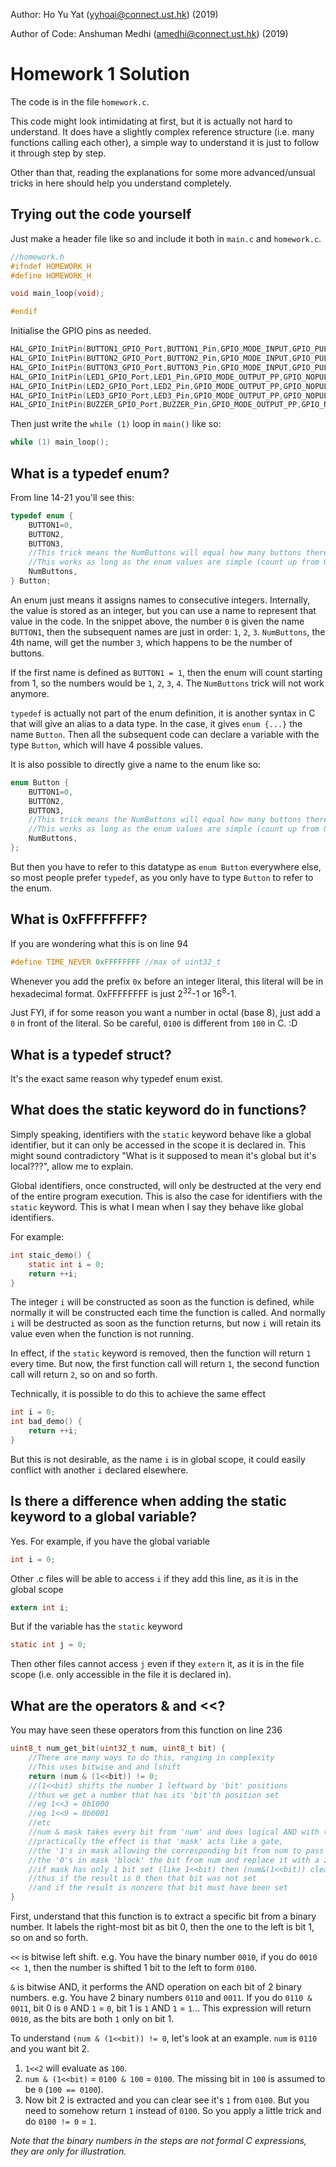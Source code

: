 Author: Ho Yu Yat (yyhoai@connect.ust.hk) (2019)

Author of Code: Anshuman Medhi (amedhi@connect.ust.hk) (2019)

# Homework 1 Solution

The code is in the file `homework.c`.

This code might look intimidating at first, but it is actually not hard to understand. It does have a slightly complex reference structure (i.e. many functions calling each other), a simple way to understand it is just to follow it through step by step.

Other than that, reading the explanations for some more advanced/unsual tricks in here should help you understand completely.

## Trying out the code yourself

Just make a header file like so and include it both in `main.c` and `homework.c`.
```c
//homework.h
#ifndef HOMEWORK_H
#define HOMEWORK_H

void main_loop(void);

#endif
```

Initialise the GPIO pins as needed.
```c
HAL_GPIO_InitPin(BUTTON1_GPIO_Port,BUTTON1_Pin,GPIO_MODE_INPUT,GPIO_PULLUP);
HAL_GPIO_InitPin(BUTTON2_GPIO_Port,BUTTON2_Pin,GPIO_MODE_INPUT,GPIO_PULLUP);
HAL_GPIO_InitPin(BUTTON3_GPIO_Port,BUTTON3_Pin,GPIO_MODE_INPUT,GPIO_PULLUP);
HAL_GPIO_InitPin(LED1_GPIO_Port,LED1_Pin,GPIO_MODE_OUTPUT_PP,GPIO_NOPULL);
HAL_GPIO_InitPin(LED2_GPIO_Port,LED2_Pin,GPIO_MODE_OUTPUT_PP,GPIO_NOPULL);
HAL_GPIO_InitPin(LED3_GPIO_Port,LED3_Pin,GPIO_MODE_OUTPUT_PP,GPIO_NOPULL);
HAL_GPIO_InitPin(BUZZER_GPIO_Port,BUZZER_Pin,GPIO_MODE_OUTPUT_PP,GPIO_NOPULL);
```

Then just write the `while (1)` loop in `main()` like so:
```c
while (1) main_loop();
```

## What is a typedef enum?

From line 14-21 you'll see this:

```c
typedef enum {
    BUTTON1=0,
    BUTTON2,
    BUTTON3,
    //This trick means the NumButtons will equal how many buttons there are (how many enum values)
    //This works as long as the enum values are simple (count up from 0)
    NumButtons,
} Button;
```

An enum just means it assigns names to consecutive integers. Internally, the value is stored as an integer, but you can use a name to represent that value in the code. In the snippet above, the number `0` is given the name `BUTTON1`, then the subsequent names are just in order: `1`, `2`, `3`. `NumButtons`, the 4th name, will get the number `3`, which happens to be the number of buttons.

If the first name is defined as `BUTTON1 = 1`, then the enum will count starting from 1, so the numbers would be `1`, `2`, `3`, `4`. The `NumButtons` trick will not work anymore.

`typedef` is actually not part of the enum definition, it is another syntax in C that will give an alias to a data type. In the case, it gives `enum {...}` the name `Button`. Then all the subsequent code can declare a variable with the type `Button`, which will have 4 possible values.

It is also possible to directly give a name to the enum like so:
```c
enum Button {
    BUTTON1=0,
    BUTTON2,
    BUTTON3,
    //This trick means the NumButtons will equal how many buttons there are (how many enum values)
    //This works as long as the enum values are simple (count up from 0)
    NumButtons,
};
```
But then you have to refer to this datatype as `enum Button` everywhere else, so most people prefer `typedef`, as you only have to type `Button` to refer to the enum.

## What is 0xFFFFFFFF?

If you are wondering what this is on line 94
```c
#define TIME_NEVER 0xFFFFFFFF //max of uint32_t
```
Whenever you add the prefix `0x` before an integer literal, this literal will be in hexadecimal format. 0xFFFFFFFF is just 2<sup>32</sup>-1 or 16<sup>8</sup>-1.

Just FYI, if for some reason you want a number in octal (base 8), just add a `0` in front of the literal. So be careful, `0100` is different from `100` in C. :D

## What is a typedef struct?

It's the exact same reason why typedef enum exist.

## What does the static keyword do in functions?

Simply speaking, identifiers with the `static` keyword behave like a global identifier, but it can only be accessed in the scope it is declared in. This might sound contradictory "What is it supposed to mean it's global but it's local???", allow me to explain.

Global identifiers, once constructed, will only be destructed at the very end of the entire program execution. This is also the case for identifiers with the `static` keyword. This is what I mean when I say they behave like global identifiers.

For example:
```c
int staic_demo() {
    static int i = 0;
    return ++i;
}
```

The integer `i` will be constructed as soon as the function is defined, while normally it will be constructed each time the function is called. And normally `i` will be destructed as soon as the function returns, but now `i` will retain its value even when the function is not running.

In effect, if the `static` keyword is removed, then the function will return `1` every time. But now, the first function call will return `1`, the second function call will return `2`, so on and so forth.

Technically, it is possible to do this to achieve the same effect
```c
int i = 0;
int bad_demo() {
    return ++i;
}
```
But this is not desirable, as the name `i` is in global scope, it could easily conflict with another `i` declared elsewhere.

## Is there a difference when adding the static keyword to a global variable?

Yes. For example, if you have the global variable
```c
int i = 0;
```

Other .c files will be able to access `i` if they add this line, as it is in the global scope
```c
extern int i;
```

But if the variable has the `static` keyword
```c
static int j = 0;
```

Then other files cannot access `j` even if they `extern` it, as it is in the file scope (i.e. only accessible in the file it is declared in).

## What are the operators & and <<?

You may have seen these operators from this function on line 236
```c
uint8_t num_get_bit(uint32_t num, uint8_t bit) {
    //There are many ways to do this, ranging in complexity
    //This uses bitwise and and lshift
    return (num & (1<<bit)) != 0; 
    //(1<<bit) shifts the number 1 leftward by 'bit' positions
    //thus we get a number that has its 'bit'th position set
    //eg 1<<3 = 0b1000
    //eg 1<<9 = 0b0001
    //etc
    //num & mask takes every bit from 'num' and does logical AND with the corresponding bit in 'mask'
    //practically the effect is that 'mask' acts like a gate, 
    //the '1's in mask allowing the corresponding bit from num to pass
    //the '0's in mask 'block' the bit from num and replace it with a zero
    //if mask has only 1 bit set (like 1<<bit) then (num&(1<<bit)) clears all bits except for one of them
    //thus if the result is 0 then that bit was not set
    //and if the result is nonzero that bit must have been set
}
```

First, understand that this function is to extract a specific bit from a binary number. It labels the right-most bit as bit 0, then the one to the left is bit 1, so on and so forth.

`<<` is bitwise left shift. e.g. You have the binary number `0010`, if you do `0010 << 1`, then the number is shifted 1 bit to the left to form `0100`.

`&` is bitwise AND, it performs the AND operation on each bit of 2 binary numbers. e.g. You have 2 binary numbers `0110` and `0011`. If you do `0110 & 0011`, bit 0 is `0` AND `1` = `0`, bit 1 is `1` AND `1` = `1`... This expression will return `0010`, as the bits are both `1` only on bit 1.

To understand `(num & (1<<bit)) != 0`, let's look at an example. `num` is `0110` and you want bit 2.
1. `1<<2` will evaluate as `100`.
2. `num & (1<<bit)` = `0100 & 100` = `0100`. The missing bit in `100` is assumed to be `0` (`100 == 0100`).
3. Now bit 2 is extracted and you can clear see it's `1` from `0100`. But you need to somehow return `1` instead of `0100`. So you apply a little trick and do `0100 != 0` = `1`.

*Note that the binary numbers in the steps are not formal C expressions, they are only for illustration.*
